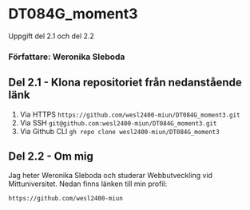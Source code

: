 # DT084G_moment3
Uppgift del 2.1 och del 2.2

### Författare: Weronika Sleboda

## Del 2.1 - Klona repositoriet från nedanstående länk
1. Via HTTPS `https://github.com/wesl2400-miun/DT084G_moment3.git`
2. Via SSH `git@github.com:wesl2400-miun/DT084G_moment3.git`
3. Via Github CLI `gh repo clone wesl2400-miun/DT084G_moment3`

## Del 2.2 - Om mig
Jag heter Weronika Sleboda och studerar Webbutveckling vid Mittuniversitet.
Nedan finns länken till min profil:

`https://github.com/wesl2400-miun`



